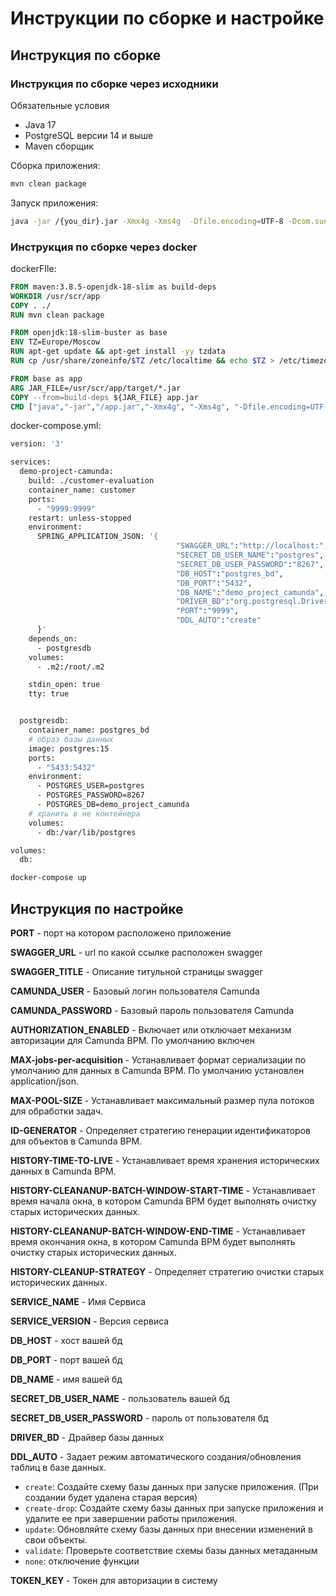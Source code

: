 # Инструкции по сборке и настройке

##  Инструкция по сборке 

### Инструкция по сборке через исходники

Обязательные условия
- Java 17
- PostgreSQL версии 14 и выше
- Maven сборщик

Сборка приложения:
```bash
mvn clean package
```

Запуск приложения:
```bash
java -jar /{you_dir}.jar -Xmx4g -Xms4g  -Dfile.encoding=UTF-8 -Dcom.sun.net.ssl.checkRevocation=false
```

### Инструкция по сборке через docker

dockerFIle:
```dockerfile
FROM maven:3.8.5-openjdk-18-slim as build-deps
WORKDIR /usr/scr/app
COPY . ./
RUN mvn clean package

FROM openjdk:18-slim-buster as base
ENV TZ=Europe/Moscow
RUN apt-get update && apt-get install -yy tzdata
RUN cp /usr/share/zoneinfo/$TZ /etc/localtime && echo $TZ > /etc/timezone

FROM base as app
ARG JAR_FILE=/usr/scr/app/target/*.jar
COPY --from=build-deps ${JAR_FILE} app.jar
CMD ["java","-jar","/app.jar","-Xmx4g", "-Xms4g", "-Dfile.encoding=UTF-8","-Dcom.sun.net.ssl.checkRevocation=false"]
```

docker-compose.yml:

```dockerfile
version: '3'

services:
  demo-project-camunda:
    build: ./customer-evaluation
    container_name: customer
    ports:
      - "9999:9999"
    restart: unless-stopped
    environment:
      SPRING_APPLICATION_JSON: '{
                                     "SWAGGER_URL":"http://localhost:",
                                     "SECRET_DB_USER_NAME":"postgres",
                                     "SECRET_DB_USER_PASSWORD":"8267",
                                     "DB_HOST":"postgres_bd",
                                     "DB_PORT":"5432",
                                     "DB_NAME":"demo_project_camunda",
                                     "DRIVER_BD":"org.postgresql.Driver",
                                     "PORT":"9999",
                                     "DDL_AUTO":"create"
      }'
    depends_on:
      - postgresdb
    volumes:
      - .m2:/root/.m2

    stdin_open: true
    tty: true


  postgresdb:
    container_name: postgres_bd
    # образ базы данных
    image: postgres:15
    ports:
      - "5433:5432"
    environment:
      - POSTGRES_USER=postgres
      - POSTGRES_PASSWORD=8267
      - POSTGRES_DB=demo_project_camunda
    # хранить в не контейнера
    volumes:
      - db:/var/lib/postgres

volumes:
  db:
```

```bash
docker-compose up
```

## Инструкция по настройке

**PORT** - порт на котором расположено приложение

**SWAGGER_URL** - url по какой ссылке расположен swagger 

**SWAGGER_TITLE** - Описание титульной страницы swagger

**CAMUNDA_USER** - Базовый логин пользователя Camunda

**CAMUNDA_PASSWORD** - Базовый пароль пользователя Camunda

**AUTHORIZATION_ENABLED** - Включает или отключает механизм авторизации для Camunda BPM. По умолчанию включен

**MAX-jobs-per-acquisition** - Устанавливает формат сериализации по умолчанию для данных в Camunda BPM. По умолчанию установлен application/json.

**MAX-POOL-SIZE** - Устанавливает максимальный размер пула потоков для обработки задач.

**ID-GENERATOR** -  Определяет стратегию генерации идентификаторов для объектов в Camunda BPM.

**HISTORY-TIME-TO-LIVE** - Устанавливает время хранения исторических данных в Camunda BPM.

**HISTORY-CLEANANUP-BATCH-WINDOW-START-TIME** - Устанавливает время начала окна, в котором Camunda BPM будет выполнять очистку старых исторических данных.

**HISTORY-CLEANANUP-BATCH-WINDOW-END-TIME** - Устанавливает время окончания окна, в котором Camunda BPM будет выполнять очистку старых исторических данных.

**HISTORY-CLEANUP-STRATEGY** - Определяет стратегию очистки старых исторических данных.

**SERVICE_NAME** - Имя Сервиса

**SERVICE_VERSION** - Версия сервиса

**DB_HOST** - хост вашей бд

**DB_PORT** - порт вашей бд

**DB_NAME** - имя вашей бд

**SECRET_DB_USER_NAME** - пользователь вашей бд

**SECRET_DB_USER_PASSWORD** - пароль от пользователя бд

**DRIVER_BD** - Драйвер базы данных

**DDL_AUTO** - Задает режим автоматического создания/обновления таблиц в базе данных.
- `create`: Создайте схему базы данных при запуске приложения. (При создании будет удалена старая версия)
- `create-drop`: Создайте схему базы данных при запуске приложения и удалите ее при завершении работы приложения.
- `update`: Обновляйте схему базы данных при внесении изменений в свои объекты.
- `validate`: Проверьте соответствие схемы базы данных метаданным
- `none`: отключение функции

**TOKEN_KEY** - Токен для авторизации в систему